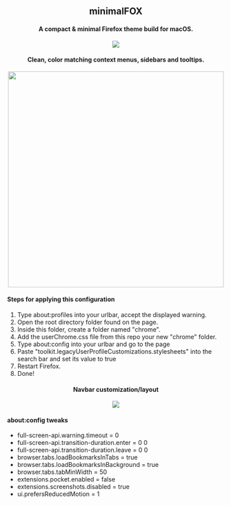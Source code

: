 <h2 align="center">minimalFOX</h2>

<h4 align="center">A compact & minimal Firefox theme build for macOS.</h4>
<p align="center"><img src="https://i.imgur.com/oFOo3lO.png"></img></p1>

<h4 align="center">Clean, color matching context menus, sidebars and tooltips.</h4>
<p align="center"><img width ='500px' src="https://i.imgur.com/gYnNDKm.png"></img></p1>

<h4>Steps for applying this configuration</h4>
<ol>
  <li>Type about:profiles into your urlbar, accept the displayed warning.</li>  
  <li>Open the root directory folder found on the page.</li>  
  <li>Inside this folder, create a folder named "chrome".</li>  
  <li>Add the userChrome.css file from this repo your new "chrome" folder.</li>  
  <li>Type about:config into your urlbar and go to the page</li>
  <li>Paste "toolkit.legacyUserProfileCustomizations.stylesheets" into the search bar and set its value to true</li>
  <li>Restart Firefox.</li>
  <li>Done!</li>
</ol>

<h4 align="center">Navbar customization/layout</h4>
<p align="center"Right click on the bar and select "customize"</h4>
<p align="center"><img src="https://i.imgur.com/IDxoP4o.png"></img></p>

<h4>about:config tweaks</h4>
<ul>
  <li>full-screen-api.warning.timeout = 0</li>
  <li>full-screen-api.transition-duration.enter = 0 0</li>
  <li>full-screen-api.transition-duration.leave = 0 0</li>
  <li>browser.tabs.loadBookmarksInTabs = true</li>
  <li>browser.tabs.loadBookmarksInBackground = true</li>
  <li>browser.tabs.tabMinWidth = 50</li>
  <li>extensions.pocket.enabled = false</li>
  <li>extensions.screenshots.disabled = true</li>
  <li>ui.prefersReducedMotion = 1</li>
</ul>
